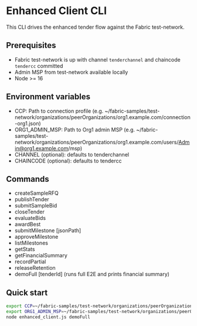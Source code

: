 # Enhanced Client CLI

This CLI drives the enhanced tender flow against the Fabric test-network.

## Prerequisites
- Fabric test-network is up with channel `tenderchannel` and chaincode `tendercc` committed
- Admin MSP from test-network available locally
- Node >= 16

## Environment variables
- CCP: Path to connection profile (e.g. ~/fabric-samples/test-network/organizations/peerOrganizations/org1.example.com/connection-org1.json)
- ORG1_ADMIN_MSP: Path to Org1 admin MSP (e.g. ~/fabric-samples/test-network/organizations/peerOrganizations/org1.example.com/users/Admin@org1.example.com/msp)
- CHANNEL (optional): defaults to tenderchannel
- CHAINCODE (optional): defaults to tendercc

## Commands
- createSampleRFQ
- publishTender <tenderId>
- submitSampleBid <tenderId>
- closeTender <tenderId>
- evaluateBids <tenderId>
- awardBest <tenderId>
- submitMilestone <tenderId> <milestoneId> [jsonPath]
- approveMilestone <tenderId> <milestoneId>
- listMilestones <tenderId>
- getStats <tenderId>
- getFinancialSummary <tenderId>
- recordPartial <tenderId> <milestoneId> <amount>
- releaseRetention <tenderId>
- demoFull [tenderId] (runs full E2E and prints financial summary)

## Quick start
```bash
export CCP=~/fabric-samples/test-network/organizations/peerOrganizations/org1.example.com/connection-org1.json
export ORG1_ADMIN_MSP=~/fabric-samples/test-network/organizations/peerOrganizations/org1.example.com/users/Admin@org1.example.com/msp
node enhanced_client.js demoFull
```

